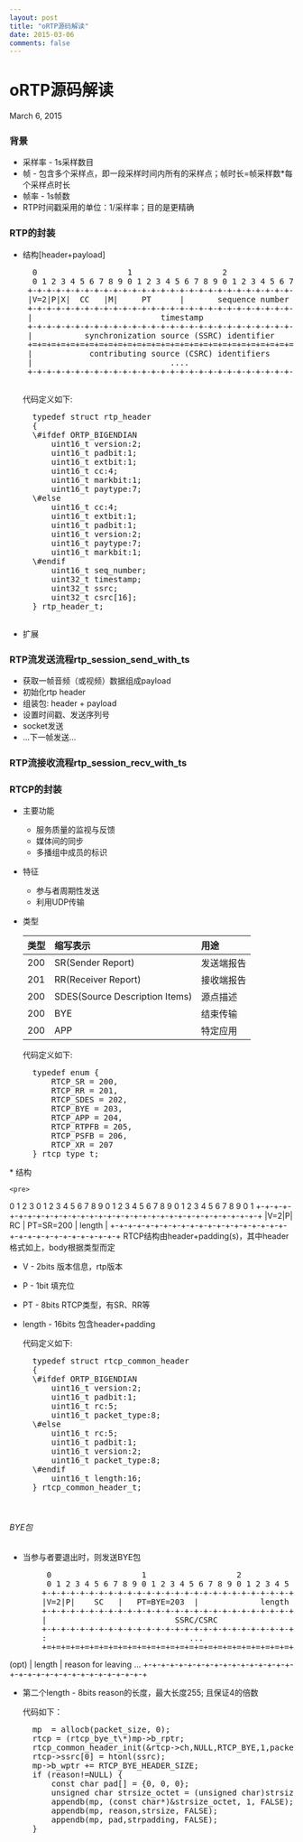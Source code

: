 ```yaml
---
layout: post
title: "oRTP源码解读"
date: 2015-03-06
comments: false
---
```

# oRTP源码解读
March 6, 2015
### 背景
* 采样率 - 1s采样数目
* 帧 - 包含多个采样点，即一段采样时间内所有的采样点；帧时长=帧采样数*每个采样点时长
* 帧率 - 1s帧数
* RTP时间戳采用的单位：1/采样率；目的是更精确

### RTP的封装
* 结构[header+payload]
	<pre>
	0                   1                   2                   3
    0 1 2 3 4 5 6 7 8 9 0 1 2 3 4 5 6 7 8 9 0 1 2 3 4 5 6 7 8 9 0 1
   +-+-+-+-+-+-+-+-+-+-+-+-+-+-+-+-+-+-+-+-+-+-+-+-+-+-+-+-+-+-+-+-+
   |V=2|P|X|  CC   |M|     PT      |       sequence number         |
   +-+-+-+-+-+-+-+-+-+-+-+-+-+-+-+-+-+-+-+-+-+-+-+-+-+-+-+-+-+-+-+-+
   |                           timestamp                           |
   +-+-+-+-+-+-+-+-+-+-+-+-+-+-+-+-+-+-+-+-+-+-+-+-+-+-+-+-+-+-+-+-+
   |           synchronization source (SSRC) identifier            |
   +=+=+=+=+=+=+=+=+=+=+=+=+=+=+=+=+=+=+=+=+=+=+=+=+=+=+=+=+=+=+=+=+
   |            contributing source (CSRC) identifiers             |
   |                             ....                              |
   +-+-+-+-+-+-+-+-+-+-+-+-+-+-+-+-+-+-+-+-+-+-+-+-+-+-+-+-+-+-+-+-+
   </pre>
	代码定义如下:
	<pre>
	typedef struct rtp_header
	{
	\#ifdef ORTP_BIGENDIAN
		uint16_t version:2;
		uint16_t padbit:1;
		uint16_t extbit:1;
		uint16_t cc:4;
		uint16_t markbit:1;
		uint16_t paytype:7;
	\#else
		uint16_t cc:4;
		uint16_t extbit:1;
		uint16_t padbit:1;
		uint16_t version:2;
		uint16_t paytype:7;
		uint16_t markbit:1;
	\#endif
		uint16_t seq_number;
		uint32_t timestamp;
		uint32_t ssrc;
		uint32_t csrc[16];
	} rtp_header_t;
	</pre>
* 扩展

### RTP流发送流程rtp_session_send_with_ts
* 获取一帧音频（或视频）数据组成payload
* 初始化rtp header
* 组装包: header + payload
* 设置时间戳、发送序列号
* socket发送
* ...下一帧发送...

### RTP流接收流程rtp_session_recv_with_ts


	
### RTCP的封装
* 主要功能
	* 服务质量的监视与反馈
	* 媒体间的同步
	* 多播组中成员的标识
* 特征
	* 参与者周期性发送
	* 利用UDP传输
* 类型

	|类型|缩写表示|用途|
	|:--|:--|:--|
	|200|SR(Sender Report)|发送端报告|
	|201|RR(Receiver Report)|接收端报告|
	|200|SDES(Source Description Items)|源点描述|
	|200|BYE|结束传输|
	|200|APP|特定应用|
	
	代码定义如下:
	<pre>
	typedef enum {
		RTCP_SR = 200,
		RTCP_RR = 201,
		RTCP_SDES = 202,
		RTCP_BYE = 203,
		RTCP_APP = 204,
		RTCP_RTPFB = 205,
		RTCP_PSFB = 206,
		RTCP_XR = 207
	} rtcp_type_t;
</pre>
* 结构

	<pre>
 0                   1                   2                   3
 0 1 2 3 4 5 6 7 8 9 0 1 2 3 4 5 6 7 8 9 0 1 2 3 4 5 6 7 8 9 0 1
+-+-+-+-+-+-+-+-+-+-+-+-+-+-+-+-+-+-+-+-+-+-+-+-+-+-+-+-+-+-+-+-+
|V=2|P|    RC   |   PT=SR=200   |             length            |
+-+-+-+-+-+-+-+-+-+-+-+-+-+-+-+-+-+-+-+-+-+-+-+-+-+-+-+-+-+-+-+-+
</pre>
RTCP结构由header+padding(s)，其中header格式如上，body根据类型而定

* V - 2bits 版本信息，rtp版本
* P - 1bit 填充位
* PT - 8bits RTCP类型，有SR、RR等
* length - 16bits 包含header+padding

	代码定义如下:
	<pre>
	typedef struct rtcp_common_header
	{
	\#ifdef ORTP_BIGENDIAN
		uint16_t version:2;
		uint16_t padbit:1;
		uint16_t rc:5;
		uint16_t packet_type:8;
	\#else
		uint16_t rc:5;
		uint16_t padbit:1;
		uint16_t version:2;
		uint16_t packet_type:8;
	\#endif
		uint16_t length:16;
	} rtcp_common_header_t;

	</pre>

###### BYE包
* 当参与者要退出时，则发送BYE包
	<pre>
       0                   1                   2                   3
       0 1 2 3 4 5 6 7 8 9 0 1 2 3 4 5 6 7 8 9 0 1 2 3 4 5 6 7 8 9 0 1
      +-+-+-+-+-+-+-+-+-+-+-+-+-+-+-+-+-+-+-+-+-+-+-+-+-+-+-+-+-+-+-+-+
      |V=2|P|    SC   |   PT=BYE=203  |             length            |
      +-+-+-+-+-+-+-+-+-+-+-+-+-+-+-+-+-+-+-+-+-+-+-+-+-+-+-+-+-+-+-+-+
      |                           SSRC/CSRC                           |
      +-+-+-+-+-+-+-+-+-+-+-+-+-+-+-+-+-+-+-+-+-+-+-+-+-+-+-+-+-+-+-+-+
      :                              ...                              :
      +=+=+=+=+=+=+=+=+=+=+=+=+=+=+=+=+=+=+=+=+=+=+=+=+=+=+=+=+=+=+=+=+
(opt) |     length    |               reason for leaving            ...
      +-+-+-+-+-+-+-+-+-+-+-+-+-+-+-+-+-+-+-+-+-+-+-+-+-+-+-+-+-+-+-+-+
	</pre>
* 第二个length - 8bits reason的长度，最大长度255; 且保证4的倍数

	代码如下：
	<pre>
	mp	= allocb(packet_size, 0);
	rtcp = (rtcp_bye_t\*)mp->b_rptr;
	rtcp_common_header_init(&rtcp->ch,NULL,RTCP_BYE,1,packet_size);
	rtcp->ssrc[0] = htonl(ssrc);
	mp->b_wptr += RTCP_BYE_HEADER_SIZE;
	if (reason!=NULL) {
		const char pad[] = {0, 0, 0};
		unsigned char strsize_octet = (unsigned char)strsize;
		appendb(mp, (const char*)&strsize_octet, 1, FALSE);
		appendb(mp, reason,strsize, FALSE);
		appendb(mp, pad,strpadding, FALSE);
	}
	</pre>